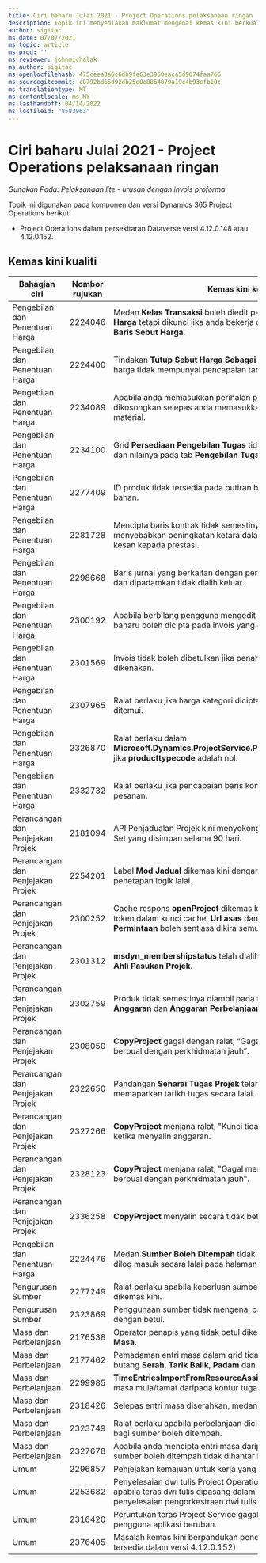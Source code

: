 ```yaml
---
title: Ciri baharu Julai 2021 - Project Operations pelaksanaan ringan
description: Topik ini menyediakan maklumat mengenai kemas kini berkualiti yang tersedia dalam keluaran Julai 2021 Project Operations pelaksanaan ringan.
author: sigitac
ms.date: 07/07/2021
ms.topic: article
ms.prod: ''
ms.reviewer: johnmichalak
ms.author: sigitac
ms.openlocfilehash: 475ceea3a6c6db9fe63e3950eaca5d9074faa766
ms.sourcegitcommit: c0792bd65d92db25e0e8864879a19c4b93efb10c
ms.translationtype: MT
ms.contentlocale: ms-MY
ms.lasthandoff: 04/14/2022
ms.locfileid: "8583963"
---
```

# <a name="whats-new-july-2021---project-operations-lite-deployment"></a>Ciri baharu Julai 2021 - Project Operations pelaksanaan ringan

_Gunakan Pada: Pelaksanaan lite - urusan dengan invois proforma_

Topik ini digunakan pada komponen dan versi Dynamics 365 Project Operations berikut:

  - Project Operations dalam persekitaran Dataverse versi 4.12.0.148 atau 4.12.0.152.

## <a name="quality-updates"></a>Kemas kini kualiti
| **Bahagian ciri**              | **Nombor rujukan** | **Kemas kini kualiti**                                                                                                                                                                                             |
|-------------------------------|----------------------|----------------------------------------------------------------------------------------------------------------------------------------------------------------------------------------------------------------|
| Pengebilan dan Penentuan Harga           | 2224046              | Medan **Kelas Transaksi** boleh diedit pada tab **Butiran Baris Sebut Harga** tetapi dikunci jika anda bekerja daripada halaman **Butiran Baris Sebut Harga**.                                                                     |
| Pengebilan dan Penentuan Harga           | 2224400              | Tindakan **Tutup Sebut Harga Sebagai Menang** gagal apabila sebut harga tidak mempunyai pencapaian tarikh.                                                                                                                                    |
| Pengebilan dan Penentuan Harga           | 2234089              | Apabila anda memasukkan perihalan produk secara manual, ia dikosongkan selepas anda memasukkan kuantiti untuk anggaran material.                                                                                                                         |
| Pengebilan dan Penentuan Harga           | 2234100              | Grid **Persediaan Pengebilan Tugas** tidak termasuk lajur **Material** dan nilainya pada tab **Pengebilan Tugas** projek.                                                                                                       |
| Pengebilan dan Penentuan Harga           | 2277409              | ID produk tidak tersedia pada butiran baris kontrak untuk baris jenis bahan.                                                                                                                                        |
| Pengebilan dan Penentuan Harga           | 2281728              | Mencipta baris kontrak tidak semestinya menilai semula aktual yang menyebabkan peningkatan ketara dalam volum data, yang memberi kesan kepada prestasi.                                                                                |
| Pengebilan dan Penentuan Harga           | 2298668              | Baris jurnal yang berkaitan dengan perbelanjaan yang ditarik balik dan dipadamkan tidak dialih keluar.                                                                                                                                     |
| Pengebilan dan Penentuan Harga           | 2300192              | Apabila berbilang pengguna mengedit invois, butiran baris invois baharu boleh dicipta pada invois yang disahkan.                                                                                   |
| Pengebilan dan Penentuan Harga           | 2301569              | Invois tidak boleh dibetulkan jika penahan amaun \$0 telah dikenakan.                                                                                                                                        |
| Pengebilan dan Penentuan Harga           | 2307965              | Ralat berlaku jika harga kategori dicipta dengan nilai yang tidak ditemui.                                                                                                                           |
| Pengebilan dan Penentuan Harga           | 2326870              | Ralat berlaku dalam **Microsoft.Dynamics.ProjectService.Plugins.PostInvoiceLineDelete** jika **producttypecode** adalah nol.                                                                            |
| Pengebilan dan Penentuan Harga           | 2332732              | Ralat berlaku jika pencapaian baris kontrak dicipta tanpa baris pesanan.                                                                                                                |
| Perancangan dan Penjejakan Projek | 2181094              | API Penjadualan Projek kini menyokong Log PSS dan Log Operation Set yang disimpan selama 90 hari.                                                                                                                  |
| Perancangan dan Penjejakan Projek | 2254201              | Label **Mod Jadual** dikemas kini dengan butiran yang menghuraikan penetapan logik lalai.                                                                                                                                      |
| Perancangan dan Penjejakan Projek | 2300252              | Cache respons **openProject** dikemas kini dan memasukkan pemilik token dalam kunci cache, **Url asas** dan **Url Segmen** supaya **Url Permintaan** boleh sentiasa dikira semula jika **Url asas** berubah. |
| Perancangan dan Penjejakan Projek | 2301312              | **msdyn_membershipstatus** telah dialih keluar daripada pandangan **Ahli Pasukan Projek**.                                                                                                                                        |
| Perancangan dan Penjejakan Projek | 2302759              | Produk tidak semestinya diambil pada tab **Tugasan Sumber**, **Anggaran** dan **Anggaran Perbelanjaan**.                                                                                                        |
| Perancangan dan Penjejakan Projek | 2308050              | **CopyProject** gagal dengan ralat, “Gagal mendapatkan token untuk berbual dengan perkhidmatan jauh”.                                                                                                                           |
| Perancangan dan Penjejakan Projek | 2322650              | Pandangan **Senarai Tugas Projek** telah dikemas kini untuk memaparkan tarikh tugas secara lalai.                                                                                                            |
| Perancangan dan Penjejakan Projek | 2327266              | **CopyProject** menjana ralat, "Kunci tidak ditemui dalam kamus" ketika menyalin anggaran.                                                                                                      |
| Perancangan dan Penjejakan Projek | 2328123              | **CopyProject** menjana ralat, "Gagal mendapatkan token untuk berbual dengan perkhidmatan jauh".                                                                                                                          |
| Perancangan dan Penjejakan Projek | 2336258              | **CopyProject** menyalin secara tidak betul nama kedudukan sumber.                                                                                                                                                 |
| Pengebilan dan Penentuan Harga           | 2224476              | Medan **Sumber Boleh Ditempah** tidak ditetapkan kepada pengguna dilog masuk secara lalai pada halaman **Penggunaan Bahan**.                                                                                                            |
| Pengurusan Sumber           | 2277249              | Ralat berlaku apabila keperluan sumber bukan berdasarkan projek dikemas kini.                                                                                                            |
| Pengurusan Sumber           | 2323869              | Penggunaan sumber tidak mengenal pasti sumber yang ditapis dengan betul.                                                                                                                                             |
| Masa dan Perbelanjaan              | 2176538              | Operator penapis yang tidak betul dikenakan kepada kawalan **Entri Masa**.                                                                                                                                                   |
| Masa dan Perbelanjaan              | 2177462              | Pemadaman entri masa dalam grid tidak mengemas kini status butang **Serah**, **Tarik Balik**, **Padam** dan **Entri Edit** seperti dijangka.                                                                                        |
| Masa dan Perbelanjaan              | 2299985              | **TimeEntriesImportFromResourceAssignment** tidak mengekalkan masa mula/tamat daripada kontur tugasan.                                                                                                  |
| Masa dan Perbelanjaan              | 2318426              | Selepas entri masa diserahkan, medan dikunci masih boleh diedit.                                                                                                                                   |
| Masa dan Perbelanjaan              | 2323749              | Ralat berlaku apabila perbelanjaan dicipta daripada tab **Berkaitan** bagi sumber boleh ditempah.                                                                                                      |
| Masa dan Perbelanjaan              | 2327678              | Apabila anda mencipta entri masa daripada tab **Berkaitan** bagi sumber boleh ditempah tidak dihantar ke kawalan entri masa.                                                                            |
| Umum                       | 2296857              | Penjejakan kemajuan untuk kerja yang memakan masa lama.                                                                                                                                                                        |
| Umum                       | 2253682              | Penyelesaian dwi tulis Project Operations tidak boleh dipasang apabila teras dwi tulis dipasang dalam persekitaran tanpa penyelesaian pengorkestraan dwi tulis.                                                |
| Umum                       | 2316420              | Peruntukan teras Project Service gagal jika unit perniagaan pengguna aplikasi berubah.                                                                                                                     |
| Umum                       | 2376405              | Masalah kemas kini berpandukan penerbit tetap (Kemas kini kualiti tersedia dalam versi 4.12.0.152)                                                                                                                     |
